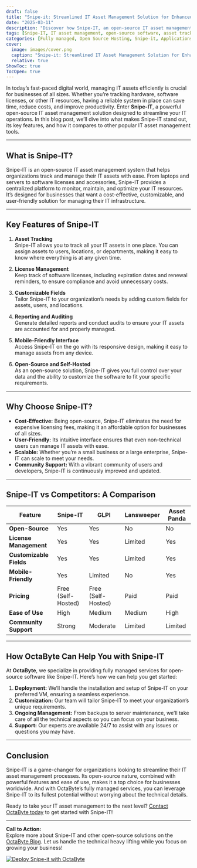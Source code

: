 ```yaml
---
draft: false
title: "Snipe-it: Streamlined IT Asset Management Solution for Enhanced Efficiency"
date: "2025-03-11"
description: "Discover how Snipe-IT, an open-source IT asset management solution, can revolutionize your organization's efficiency. Learn about its features, benefits, and how it compares to other tools in the market."
tags: [Snipe-IT, IT asset management, open-source software, asset tracking, IT management tools, Snipe-IT vs competitors, managed IT services, OctaByte]
categories: [Fully managed, Open Source Hosting, Snipe-it, Applications, Others]
cover:
  image: images/cover.png
  caption: "Snipe-it: Streamlined IT Asset Management Solution for Enhanced Efficiency"
  relative: true
ShowToc: true
TocOpen: true
---
```



In today’s fast-paced digital world, managing IT assets efficiently is crucial for businesses of all sizes. Whether you’re tracking hardware, software licenses, or other IT resources, having a reliable system in place can save time, reduce costs, and improve productivity. Enter **Snipe-IT**, a powerful open-source IT asset management solution designed to streamline your IT operations. In this blog post, we’ll dive into what makes Snipe-IT stand out, its key features, and how it compares to other popular IT asset management tools.

---

## What is Snipe-IT?

Snipe-IT is an open-source IT asset management system that helps organizations track and manage their IT assets with ease. From laptops and servers to software licenses and accessories, Snipe-IT provides a centralized platform to monitor, maintain, and optimize your IT resources. It’s designed for businesses that want a cost-effective, customizable, and user-friendly solution for managing their IT infrastructure.

---

## Key Features of Snipe-IT

1. **Asset Tracking**  
   Snipe-IT allows you to track all your IT assets in one place. You can assign assets to users, locations, or departments, making it easy to know where everything is at any given time.

2. **License Management**  
   Keep track of software licenses, including expiration dates and renewal reminders, to ensure compliance and avoid unnecessary costs.

3. **Customizable Fields**  
   Tailor Snipe-IT to your organization’s needs by adding custom fields for assets, users, and locations.

4. **Reporting and Auditing**  
   Generate detailed reports and conduct audits to ensure your IT assets are accounted for and properly managed.

5. **Mobile-Friendly Interface**  
   Access Snipe-IT on the go with its responsive design, making it easy to manage assets from any device.

6. **Open-Source and Self-Hosted**  
   As an open-source solution, Snipe-IT gives you full control over your data and the ability to customize the software to fit your specific requirements.

---

## Why Choose Snipe-IT?

- **Cost-Effective:** Being open-source, Snipe-IT eliminates the need for expensive licensing fees, making it an affordable option for businesses of all sizes.
- **User-Friendly:** Its intuitive interface ensures that even non-technical users can manage IT assets with ease.
- **Scalable:** Whether you’re a small business or a large enterprise, Snipe-IT can scale to meet your needs.
- **Community Support:** With a vibrant community of users and developers, Snipe-IT is continuously improved and updated.

---

## Snipe-IT vs Competitors: A Comparison

| Feature                | Snipe-IT               | GLPI                   | Lansweeper            | Asset Panda           |
|------------------------|------------------------|------------------------|------------------------|------------------------|
| **Open-Source**         | Yes                    | Yes                    | No                     | No                     |
| **License Management**  | Yes                    | Yes                    | Limited                | Yes                    |
| **Customizable Fields** | Yes                    | Yes                    | Limited                | Yes                    |
| **Mobile-Friendly**     | Yes                    | Limited                | No                     | Yes                    |
| **Pricing**             | Free (Self-Hosted)     | Free (Self-Hosted)     | Paid                   | Paid                   |
| **Ease of Use**         | High                   | Medium                 | Medium                 | High                   |
| **Community Support**   | Strong                 | Moderate               | Limited                | Limited                |

---

## How OctaByte Can Help You with Snipe-IT

At **OctaByte**, we specialize in providing fully managed services for open-source software like Snipe-IT. Here’s how we can help you get started:

1. **Deployment:** We’ll handle the installation and setup of Snipe-IT on your preferred VM, ensuring a seamless experience.
2. **Customization:** Our team will tailor Snipe-IT to meet your organization’s unique requirements.
3. **Ongoing Management:** From backups to server maintenance, we’ll take care of all the technical aspects so you can focus on your business.
4. **Support:** Our experts are available 24/7 to assist with any issues or questions you may have.

---

## Conclusion

Snipe-IT is a game-changer for organizations looking to streamline their IT asset management processes. Its open-source nature, combined with powerful features and ease of use, makes it a top choice for businesses worldwide. And with OctaByte’s fully managed services, you can leverage Snipe-IT to its fullest potential without worrying about the technical details.

Ready to take your IT asset management to the next level? [Contact OctaByte today](https://octabyte.io) to get started with Snipe-IT!

---

**Call to Action:**  
Explore more about Snipe-IT and other open-source solutions on the [OctaByte Blog](https://octabyte.io/blog). Let us handle the technical heavy lifting while you focus on growing your business!

[![Deploy Snipe-it with OctaByte](/images/deploy-on-octabyte.png)](https://octabyte.io/fully-managed-open-source-services/applications/others/snipe-it)